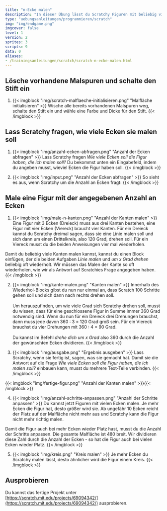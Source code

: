 ```yaml
---
title: "n-Ecke malen"
description: "In dieser Übung lässt du Scratchy Figuren mit beliebig vielen Ecken malen, wie zum Beispiel ein Dreieck oder ein Viereck."
type: "uebungsanleitungen/programmieren/scratch"
img: "img/endgame.png"
imgcover: false
level: 1
version: 2
sprites: 3
scripts: 9
data: 0
aliases:
- /trainingsanleitungen/scratch/scratch-n-ecke-malen.html
---
```


## Lösche vorhandene Malspuren und schalte den Stift ein

1. {{< imgblock "img/scratch-malflaeche-initialisieren.png" "Malfläche initialisieren" >}}
Wische alle bereits vorhandenen Malspuren weg, schalte den Stift ein und wähle eine Farbe und Dicke für den Stift.
{{< /imgblock >}}

## Lass Scratchy fragen, wie viele Ecken sie malen soll

1. {{< imgblock "img/anzahl-ecken-abfragen.png" "Anzahl der Ecken abfragen" >}}
Lass Scratchy fragen *Wie viele Ecken soll die Figur haben, die ich malen soll?* Du bekommst unten ein Eingabefeld, indem du angeben musst, wieviel Ecken die Figur haben soll.
{{< /imgblock >}}

2. {{< imgblock "img/input.png" "Anzahl der Ecken abfragen" >}}
So sieht es aus, wenn Scratchy um die Anzahl an Ecken fragt:
{{< /imgblock >}}

## Male eine Figur mit der angegebenen Anzahl an Ecken

1. {{< imgblock "img/male-n-kanten.png" "Anzahl der Kanten malen" >}}
Eine Figur mit 3 Ecken (Dreieck) muss aus drei Kanten bestehen, eine Figur mit vier Ecken (Viereck) braucht vier Kanten. Für ein Dreieck kannst du Scratchy dreimal sagen, dass sie eine Linie malen soll und sich dann um einen Drittelkreis, also 120 Grad, drehen soll. Für ein Viereck musst du die beiden Anweisungen vier mal wiederholen.

Damit du beliebig viele Kanten malen kannst, kannst du einen Block einfügen, der die beiden Aufgaben *Linie malen* und *um x Grad drehen* beliebig oft wiederholt.
Wir müssen das Malen der Kante so oft wiederholen, wie wir als Antwort auf Scratchies Frage angegeben haben.
{{< /imgblock >}}

2. {{< imgblock "img/kante-malen.png" "Kanten malen" >}}
Innerhalb des Wiederhol-Blocks gibst du nun nur einmal an, dass Scratch 100 Schritte gehen soll und sich dann nach rechts drehen soll.<br/><br/>
Um herauszufinden, um wie viele Grad sich Scratchy drehen soll, musst du wissen, dass für eine geschlossene Figur in Summe immer 360 Grad notwendig sind. Wenn du nun für ein Dreieck drei Drehungen brauchst, dann muss jede davon 360 : 3 = 120 Grad groß sein. Für ein Viereck brauchst du vier Drehungen mit 360 : 4 = 90 Grad.<br/><br/>
Du kannst im Befehl *drehe dich um x Grad* also 360 durch die Anzahl der gewünschten Ecken dividieren.
{{< /imgblock >}}

3. {{< imgblock "img/ausgabe.png" "Ergebnis ausgeben" >}}
Lass Scratchy, wenn sie fertig ist, sagen, was sie gemacht hat. Damit sie die Antwort auf die Frage 
*Wie viele Ecken soll die Figur haben, die ich malen soll?* einbauen kann, musst du mehrere Text-Teile verbinden.
{{< /imgblock >}}

{{< imgblock "img/fertige-figur.png" "Anzahl der Kanten malen" >}}{{< /imgblock >}}

4. {{< imgblock "img/anzahl-schritte-anpassen.png" "Anzahl der Schritte anpassen" >}}
Du kannst jetzt Figuren mit vielen Ecken malen. Je mehr Ecken die Figur hat, desto größer wird sie. Ab ungefähr 10 Ecken reicht der Platz auf der Malfläche nicht mehr aus und Scratchy kann die Figur nicht mehr richtig malen.

Damit die Figur auch bei mehr Ecken wieder Platz hast, musst du die Anzahl der Schritte anpassen. Die gesamte Malfläche ist 480 breit. Wir dividieren diese Zahl durch die Anzahl der Ecken - so hat die Figur auch bei vielen Ecken wieder Platz.
{{< /imgblock >}}

5. {{< imgblock "img/kreis.png" "Kreis malen" >}}
Je mehr Ecken du Scratchy malen lässt, desto ähnlicher wird die Figur einem Kreis.
{{< /imgblock >}}

## Ausprobieren

Du kannst das fertige Projekt unter [https://scratch.mit.edu/projects/69094342/](https://scratch.mit.edu/projects/69094342/) ausprobieren.